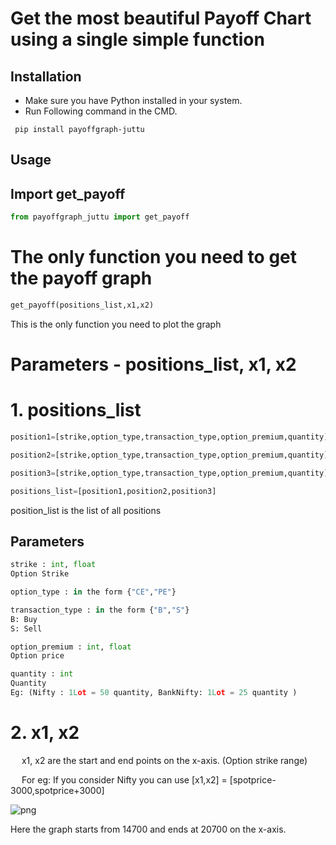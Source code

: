 # Get the most beautiful Payoff Chart using a single simple function


## Installation

- Make sure you have Python installed in your system.
- Run Following command in the CMD.
 ```
  pip install payoffgraph-juttu
  ```

## Usage

## Import get_payoff

```python
from payoffgraph_juttu import get_payoff
```

# The only function you need to get the payoff graph

```python
get_payoff(positions_list,x1,x2)
```
This is the only function you need to plot the graph

# Parameters - positions_list, x1, x2

# 1. positions_list

```python
position1=[strike,option_type,transaction_type,option_premium,quantity]

position2=[strike,option_type,transaction_type,option_premium,quantity]

position3=[strike,option_type,transaction_type,option_premium,quantity]

positions_list=[position1,position2,position3]

```
position_list is the list of all positions


Parameters
----------

```python
strike : int, float
Option Strike 

option_type : in the form {"CE","PE"}

transaction_type : in the form {"B","S"}
B: Buy 
S: Sell

option_premium : int, float
Option price

quantity : int
Quantity
Eg: (Nifty : 1Lot = 50 quantity, BankNifty: 1Lot = 25 quantity )

```


# 2. x1, x2

&emsp; x1, x2 are the start and end points on the x-axis. (Option strike range)

&emsp; For eg: If you consider Nifty you can use [x1,x2] = [spotprice-3000,spotprice+3000]

![png](https://github.com/Juttu/ss/blob/main/nifty.png)

Here the graph starts from 14700 and ends at 20700 on the x-axis.






